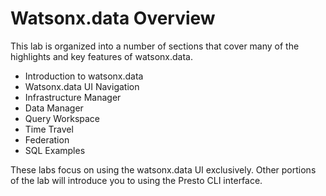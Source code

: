 # Watsonx.data Overview

This lab is organized into a number of sections that cover many of the highlights and key features of watsonx.data.

   * Introduction to watsonx.data
   * Watsonx.data UI Navigation
   * Infrastructure Manager
   * Data Manager
   * Query Workspace
   * Time Travel
   * Federation
   * SQL Examples

These labs focus on using the watsonx.data UI exclusively. Other portions of the lab will introduce you to using the Presto CLI interface.